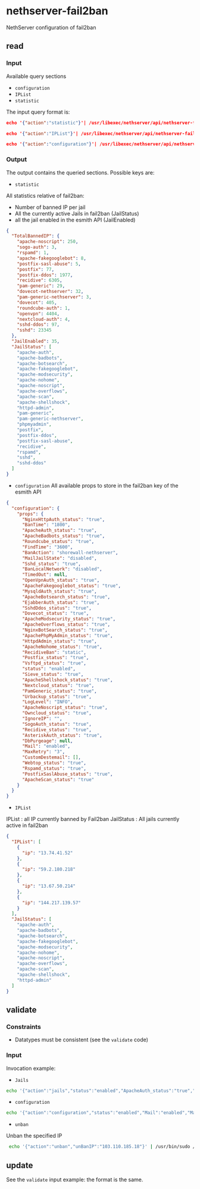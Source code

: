 # nethserver-fail2ban

NethServer configuration of fail2ban

## read

### Input

Available query sections

- `configuration`
- `IPList`
- `statistic`

The input query format is:

```json
echo '{"action":"statistic"}'| /usr/libexec/nethserver/api/nethserver-fail2ban/read| jq

echo '{"action":"IPList"}'| /usr/libexec/nethserver/api/nethserver-fail2ban/read| jq

echo '{"action":"configuration"}'| /usr/libexec/nethserver/api/nethserver-fail2ban/read | jq
```

### Output

The output contains the queried sections. Possible keys are:

- `statistic`

All statistics relative of fail2ban: 

- Number of banned IP per jail
- All the currently active Jails in fail2ban (JailStatus)
- all the jail enabled in the esmith API (JailEnabled)

```json
{
  "TotalBannedIP": {
    "apache-noscript": 250,
    "sogo-auth": 3,
    "rspamd": 1,
    "apache-fakegooglebot": 8,
    "postfix-sasl-abuse": 5,
    "postfix": 77,
    "postfix-ddos": 1977,
    "recidive": 6305,
    "pam-generic": 29,
    "dovecot-nethserver": 32,
    "pam-generic-nethserver": 3,
    "dovecot": 405,
    "roundcube-auth": 1,
    "openvpn": 4404,
    "nextcloud-auth": 4,
    "sshd-ddos": 97,
    "sshd": 23345
  },
  "JailEnabled": 35,
  "JailStatus": [
    "apache-auth",
    "apache-badbots",
    "apache-botsearch",
    "apache-fakegooglebot",
    "apache-modsecurity",
    "apache-nohome",
    "apache-noscript",
    "apache-overflows",
    "apache-scan",
    "apache-shellshock",
    "httpd-admin",
    "pam-generic",
    "pam-generic-nethserver",
    "phpmyadmin",
    "postfix",
    "postfix-ddos",
    "postfix-sasl-abuse",
    "recidive",
    "rspamd",
    "sshd",
    "sshd-ddos"
  ]
}
```
- `configuration`
All available props to store in the fail2ban key of the esmith API
```json
{
  "configuration": {
    "props": {
      "NginxHttpAuth_status": "true",
      "BanTime": "1800",
      "ApacheAuth_status": "true",
      "ApacheBadbots_status": "true",
      "Roundcube_status": "true",
      "FindTime": "3600",
      "BanAction": "shorewall-nethserver",
      "MailJailState": "disabled",
      "Sshd_status": "true",
      "BanLocalNetwork": "disabled",
      "TimedOut": null,
      "OpenVpnAuth_status": "true",
      "ApacheFakegooglebot_status": "true",
      "MysqldAuth_status": "true",
      "ApacheBotsearch_status": "true",
      "EjabberAuth_status": "true",
      "SshdDdos_status": "true",
      "Dovecot_status": "true",
      "ApacheModsecurity_status": "true",
      "ApacheOverflows_status": "true",
      "NginxBotSearch_status": "true",
      "ApachePhpMyAdmin_status": "true",
      "HttpdAdmin_status": "true",
      "ApacheNohome_status": "true",
      "RecidiveBan": "static",
      "Postfix_status": "true",
      "Vsftpd_status": "true",
      "status": "enabled",
      "Sieve_status": "true",
      "ApacheShellshock_status": "true",
      "Nextcloud_status": "true",
      "PamGeneric_status": "true",
      "Urbackup_status": "true",
      "LogLevel": "INFO",
      "ApacheNoscript_status": "true",
      "Owncloud_status": "true",
      "IgnoreIP": "",
      "SogoAuth_status": "true",
      "Recidive_status": "true",
      "AsteriskAuth_status": "true",
      "DbPurgeage": null,
      "Mail": "enabled",
      "MaxRetry": "3",
      "CustomDestemail": [],
      "Webtop_status": "true",
      "Rspamd_status": "true",
      "PostfixSaslAbuse_status": "true",
      "ApacheScan_status": "true"
    }
  }
}
```

- `IPList`

IPList : all IP currently banned by Fail2ban 
JailStatus : All jails currently active in fail2ban 

```json
{
  "IPList": [
    {
      "ip": "13.74.41.52"
    },
    {
      "ip": "59.2.180.218"
    },
    {
      "ip": "13.67.50.214"
    },
    {
      "ip": "144.217.139.57"
    }
  ],
  "JailStatus": [
    "apache-auth",
    "apache-badbots",
    "apache-botsearch",
    "apache-fakegooglebot",
    "apache-modsecurity",
    "apache-nohome",
    "apache-noscript",
    "apache-overflows",
    "apache-scan",
    "apache-shellshock",
    "httpd-admin"
  ]
}

```

## validate

### Constraints

- Datatypes must be consistent (see the `validate` code)

### Input

Invocation example:

- `Jails`

```bash
echo '{"action":"jails","status":"enabled","ApacheAuth_status":"true","ApacheBadbots_status":"true","ApacheBotsearch_status":"true","ApacheFakegooglebot_status":"true","ApacheModsecurity_status":"true","ApacheNohome_status":"true","ApacheNoscript_status":"true","ApacheOverflows_status":"true","ApacheScan_status":"true","ApacheShellshock_status":"true","AsteriskAuth_status":"true","EjabberAuth_status":"true","MysqldAuth_status":"true","Dovecot_status":"true","Postfix_status":"true","PostfixSaslAbuse_status":"true","Sieve_status":"true","Vsftpd_status":"true","NginxHttpAuth_status":"true","NginxBotSearch_status":"true","HttpdAdmin_status":"true","PamGeneric_status":"true","Recidive_status":"true","Sshd_status":"true","SshdDdos_status":"true","OpenVpnAuth_status":"true","Nextcloud_status":"true","Owncloud_status":"true","ApachePhpMyAdmin_status":"true","Roundcube_status":"true","Rspamd_status":"true","SogoAuth_status":"true","Urbackup_status":"true","Webtop_status":"true"}' | /usr/bin/sudo /usr/libexec/nethserver/api/nethserver-fail2ban/validate | jq
```

- `configuration`

```bash
echo '{"action":"configuration","status":"enabled","Mail":"enabled","MailJailState":"disabled","BanLocalNetwork":"disabled","RecidiveBan":"static","CustomDestemail":[],"IgnoreIP":[],"LogLevel":"INFO","MaxRetry":"3","FindTime":"3600","BanTime":"1800"}' | /usr/bin/sudo /usr/libexec/nethserver/api/nethserver-fail2ban/validate | jq
```

- `unban`

Unban the specified IP

```bash
 echo '{"action":"unban","unBanIP":"103.110.185.18"}' | /usr/bin/sudo /usr/libexec/nethserver/api/nethserver-fail2ban/validate | jq
```

## update

See the `validate` input example: the format is the same.
